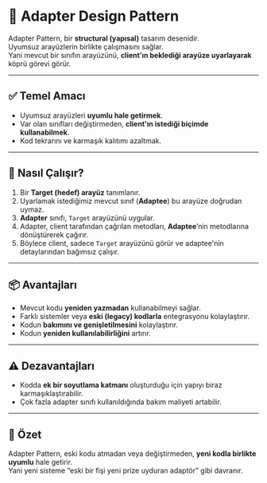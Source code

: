 # 🧩 Adapter Design Pattern

Adapter Pattern, bir **structural (yapısal)** tasarım desenidir.  
Uyumsuz arayüzlerin birlikte çalışmasını sağlar.  
Yani mevcut bir sınıfın arayüzünü, **client’ın beklediği arayüze uyarlayarak** köprü görevi görür.

---

## ✅ Temel Amacı
- Uyumsuz arayüzleri **uyumlu hale getirmek**.
- Var olan sınıfları değiştirmeden, **client'ın istediği biçimde kullanabilmek**.
- Kod tekrarını ve karmaşık kalıtımı azaltmak.

---

## 🔧 Nasıl Çalışır?
1. Bir **Target (hedef) arayüz** tanımlanır.
2. Uyarlamak istediğimiz mevcut sınıf (**Adaptee**) bu arayüze doğrudan uymaz.
3. **Adapter** sınıfı, `Target` arayüzünü uygular.
4. Adapter, client tarafından çağrılan metodları, **Adaptee**’nin metodlarına dönüştürerek çağırır.
5. Böylece client, sadece `Target` arayüzünü görür ve adaptee'nin detaylarından bağımsız çalışır.

---

## 📦 Avantajları
- Mevcut kodu **yeniden yazmadan** kullanabilmeyi sağlar.
- Farklı sistemler veya **eski (legacy) kodlarla** entegrasyonu kolaylaştırır.
- Kodun **bakımını ve genişletilmesini** kolaylaştırır.
- Kodun **yeniden kullanılabilirliğini** artırır.

---

## ⚠️ Dezavantajları
- Kodda **ek bir soyutlama katmanı** oluşturduğu için yapıyı biraz karmaşıklaştırabilir.
- Çok fazla adapter sınıfı kullanıldığında bakım maliyeti artabilir.

---

## 🧰 Özet
Adapter Pattern, eski kodu atmadan veya değiştirmeden, **yeni kodla birlikte uyumlu** hale getirir.  
Yani yeni sisteme “eski bir fişi yeni prize uyduran adaptör” gibi davranır.

